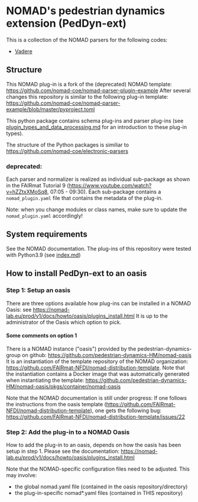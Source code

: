# NOMAD's pedestrian dynamics extension (PedDyn-ext)


This is a collection of the NOMAD parsers for the following codes:
- [Vadere](https://www.vadere.org)




## Structure


This NOMAD plug-in is a fork of the (deprecated) NOMAD template: https://github.com/nomad-coe/nomad-parser-plugin-example
After several changes this repository is similar to the following plug-in template: https://github.com/nomad-coe/nomad-parser-example/blob/master/pyproject.toml

This python package contains schema plug-ins and parser plug-ins (see [plugin_types_and_data_processing.md](docs/concepts/plugin_types_and_data_processing.md) for an introduction to these plug-in types).


The structure of the Python packages is similiar to https://github.com/nomad-coe/electronic-parsers

### deprecated:
Each parser and normalizer is realized as individual sub-package as shown in the FAIRmat Tutorial 9 (https://www.youtube.com/watch?v=hZZtxXMoSq8, 07:05 - 09:30).
Each sub-package contains a `nomad_plugin.yaml` file that contains the metadata of the plug-in.

Note: when you change modules or class names, make sure to update the `nomad_plugin.yaml` accordingly!



## System requirements

See the NOMAD documentation. The plug-ins of this repository were tested with Python3.9 (see [index.md](docs/index.md)) 


## How to install PedDyn-ext to an oasis

### Step 1: Setup an oasis

There are three options available how plug-ins can be installed in a NOMAD Oasis: see https://nomad-lab.eu/prod/v1/docs/howto/oasis/plugins_install.html
It is up to the administrator of the Oasis which option to pick. 

#### Some comments on option 1
There is a NOMAD instance ("oasis") provided by the pedestrian-dynamics-group on github:
https://github.com/pedestrian-dynamics-HM/nomad-oasis
It is an instantiation of the template repository of the NOMAD organization: https://github.com/FAIRmat-NFDI/nomad-distribution-template.
Note that the instantiation contains a Docker image that was automatically generated when instantiating the template: https://github.com/pedestrian-dynamics-HM/nomad-oasis/pkgs/container/nomad-oasis

Note that the NOMAD documentation is still under progress:
If one follows the instructions from the oasis template (https://github.com/FAIRmat-NFDI/nomad-distribution-template),
one gets the following bug: https://github.com/FAIRmat-NFDI/nomad-distribution-template/issues/22


### Step 2: Add the plug-in to a NOMAD Oasis

How to add the plug-in to an oasis, depends on how the oasis has been setup in step 1. 
Please see the documentation: https://nomad-lab.eu/prod/v1/docs/howto/oasis/plugins_install.html

Note that the NOMAD-specific configuration files need to be adjusted. This may involve:
- the global nomad.yaml file (contained in the oasis repository/directory)
- the plug-in-specific nomad*.yaml files (contained in THIS repository)




